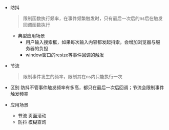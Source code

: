 - 防抖
    > 限制函数执行频率，在事件频繁触发时，只有最后一次后的ns后在触发回调函数执行
    +  典型应用场景
        * 用户输入搜索框，如果每次输入内容都发起抖索，会增加浏览器与服务器的负担
        * window窗口的resize等事件回调的触发
- 节流
    > 限制事件发生的频率，限制其在ns内只能执行一次

- 区别
    防抖不管事件触发频率有多高，都只在最后一次后回调；节流会限制事件触发频率
- 应用场景
    + 节流
        页面滚动
    + 防抖
        模糊查询